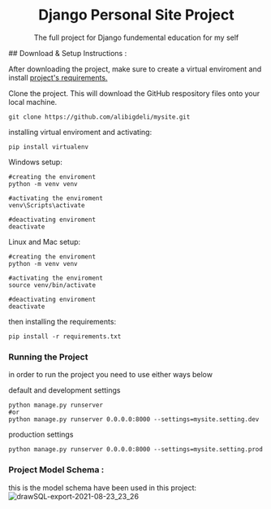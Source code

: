   <h1 align="center">
    Django Personal Site Project
  </h1>
  <p align="center">The full project for Django fundemental education for my self</p>
  ## Download & Setup Instructions :

After downloading the project, make sure to create a virtual enviroment and  install [project's requirements.](https://github.com/mhas1381/MyWebsite/blob/main/requirements.txt)

Clone the project. This will download the GitHub respository files onto your local machine.

```Shell
git clone https://github.com/alibigdeli/mysite.git
```
installing virtual enviroment and activating:
```Shell
pip install virtualenv
```
Windows setup:
```Shell
#creating the enviroment
python -m venv venv

#activating the enviroment
venv\Scripts\activate

#deactivating enviroment
deactivate
```
Linux and Mac setup:
```Shell
#creating the enviroment
python -m venv venv

#activating the enviroment
source venv/bin/activate

#deactivating enviroment
deactivate
```

then installing the requirements:

```Shell
pip install -r requirements.txt
```
### Running the Project
in order to run the project you need to use either ways below

default and development settings
```Shell
python manage.py runserver 
#or
python manage.py runserver 0.0.0.0:8000 --settings=mysite.setting.dev
```
production settings
```Shell
python manage.py runserver 0.0.0.0:8000 --settings=mysite.setting.prod
```
### Project Model Schema :
this is the model schema have been used in this project:
![drawSQL-export-2021-08-23_23_26](https://s24.picofile.com/file/8452681742/130503854_cefc63a6_1466_4164_825a_9f313d521059.png)
